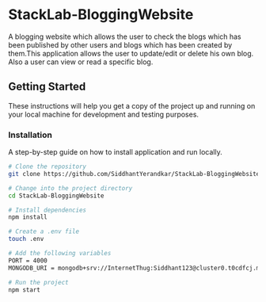 # StackLab-BloggingWebsite
A blogging website which allows the user to check the blogs which has been published by other users and blogs which has been created by them.This application allows the user to update/edit or delete his own blog.
Also a user can view or read a specific blog.

## Getting Started

These instructions will help you get a copy of the project up and running on your local machine for development and testing purposes.

### Installation

A step-by-step guide on how to install application and run locally.

```bash
# Clone the repository
git clone https://github.com/SiddhantYerandkar/StackLab-BloggingWebsite.git

# Change into the project directory
cd StackLab-BloggingWebsite

# Install dependencies
npm install

# Create a .env file
touch .env

# Add the following variables
PORT = 4000
MONGODB_URI = mongodb+srv://InternetThug:Siddhant123@cluster0.t0cdfcj.mongodb.net/StackLab

# Run the project
npm start